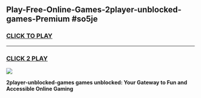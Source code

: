 
## Play-Free-Online-Games-2player-unblocked-games-Premium #so5je
<h3>
<a href="https://premium.freeplayer.one?title=2player-unblocked-games&ref=8M">CLICK TO PLAY</a></h3>
<hr>

<h3>
<a href="https://premium.freeplayer.one?title=2player-unblocked-games&ref=8M">CLICK 2 PLAY</a>
  
</h3>

<a href="https://premium.freeplayer.one?title=2player-unblocked-games&ref=8M"><img src="https://clearcache.store/games.png"></a>


**2player-unblocked-games games unblocked: Your Gateway to Fun and Accessible Online Gaming**
